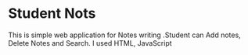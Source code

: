 #  Student Nots 
This is simple web application for Notes writing .Student can Add notes, Delete Notes and Search. I used HTML, JavaScript
